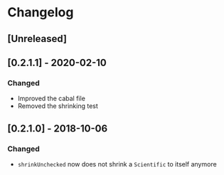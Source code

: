 # Changelog

## [Unreleased]

## [0.2.1.1] - 2020-02-10

### Changed

* Improved the cabal file
* Removed the shrinking test

## [0.2.1.0] - 2018-10-06

### Changed

* `shrinkUnchecked` now does not shrink a `Scientific` to itself anymore
